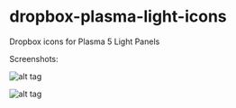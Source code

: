 # dropbox-plasma-light-icons
Dropbox icons for Plasma 5 Light Panels

Screenshots:

![alt tag](https://github.com/x11tete11x/dropbox-plasma-light-icons/raw/master/Light1.png)

![alt tag](https://github.com/x11tete11x/dropbox-plasma-light-icons/raw/master/Light2.png)
